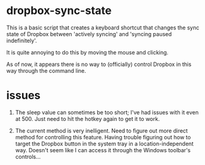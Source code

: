 # dropbox-sync-state
This is a basic script that creates a keyboard shortcut that changes the sync state of Dropbox between 'actively syncing' and 'syncing paused indefinitely'.

It is quite annoying to do this by moving the mouse and clicking.

As of now, it appears there is no way to (officially) control Dropbox in this way through the command line.


# issues
1. The sleep value can sometimes be too short; I've had issues with it even at 500. Just need to hit the hotkey again to get it to work.

2. The current method is very inelligent. Need to figure out more direct method for controlling this feature. Having trouble figuring out how to target the Dropbox button in the system tray in a location-independent way. Doesn't seem like I can access it through the Windows toolbar's controls...